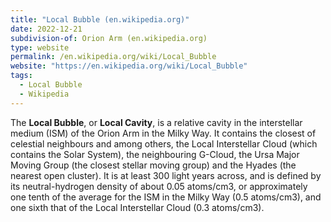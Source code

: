 ```yaml
---
title: "Local Bubble (en.wikipedia.org)"
date: 2022-12-21
subdivision-of: Orion Arm (en.wikipedia.org)
type: website
permalink: /en.wikipedia.org/wiki/Local_Bubble
website: "https://en.wikipedia.org/wiki/Local_Bubble"
tags:
  - Local Bubble
  - Wikipedia
---
```

The **Local Bubble**, or **Local Cavity**, is a relative cavity in the interstellar medium (ISM) of the Orion Arm in the Milky Way. It contains the closest of celestial neighbours and among others, the Local Interstellar Cloud (which contains the Solar System), the neighbouring G-Cloud, the Ursa Major Moving Group (the closest stellar moving group) and the Hyades (the nearest open cluster). It is at least 300 light years across, and is defined by its neutral-hydrogen density of about 0.05 atoms/cm3, or approximately one tenth of the average for the ISM in the Milky Way (0.5 atoms/cm3), and one sixth that of the Local Interstellar Cloud (0.3 atoms/cm3).